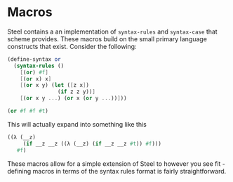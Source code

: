 # Macros

Steel contains a an implementation of `syntax-rules` and `syntax-case` that scheme provides. These macros build on the small primary language constructs that exist. Consider the following:

```scheme
(define-syntax or
  (syntax-rules ()
    [(or) #f]
    [(or x) x]
    [(or x y) (let ([z x])
                (if z z y))]
    [(or x y ...) (or x (or y ...))]))

(or #f #f #t)
```

This will actually expand into something like this

```scheme
((λ (__z)
     (if __z __z ((λ (__z) (if __z __z #t)) #f)))
   #f)
```

These macros allow for a simple extension of Steel to however you see fit - defining macros in terms of the syntax rules format is fairly straightforward.
